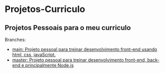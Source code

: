 <h1>Projetos-Curriculo</h1>
<h2>Projetos Pessoais para o meu curriculo</h2>

<p>Branches:
<ul>
  <li><a href="https://github.com/gustavo2207/Projetos-Curriculo/tree/main">main: Projeto pessoal para treinar desenvolvimento front-end usando html, css, javaScript.</a></li>
  <li><a href="https://github.com/gustavo2207/Projetos-Curriculo/tree/master">master: Projeto pessoal para treinar desenvolvimento front-end, back-end e principalmente Node.js</a></li>
</ul>
</p>
